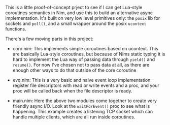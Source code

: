 
This is a little proof-of-concept prject to see if I can get Lua-style
coroutines semantics in Nim, and use this to build an alternative async
implementation. It's built on very low level primitives only: the `posix` lib
for sockets and `poll()`, and a small wrapper around the posix `ucontext`
functions.

There's a few moving parts in this project:

- coro.nim: This implements simple coroutines based on ucontext. This are
  basically Lua-style coroutines, but because of Nims static typing it is hard
  to implement the Lua way of passing data through `yield()` and `resume()`.
  For now I've chosen not to pass data at all, as there are enough other ways
  to do that outside of the core coroutine

- evq.nim: This is a very basic and naive event loop implementation: register
  file descriptors with read or write events and a proc, and your proc will
  be called back when the file descriptor is ready.
 
- main.nim: Here the above two modules come together to create very friendly
  async I/O. Look at the `waitForEvent()` proc to see what is happening. This
  example creates a listening TCP socket which can handle multiple clients,
  which are all run inside coroutines.

